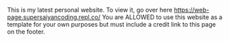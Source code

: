 This is my latest personal website.
To view it, go over here https://web-page.supersaiyancoding.repl.co/
You are ALLOWED to use this website as a template for your own purposes but must include a credit link to this page on the footer.

